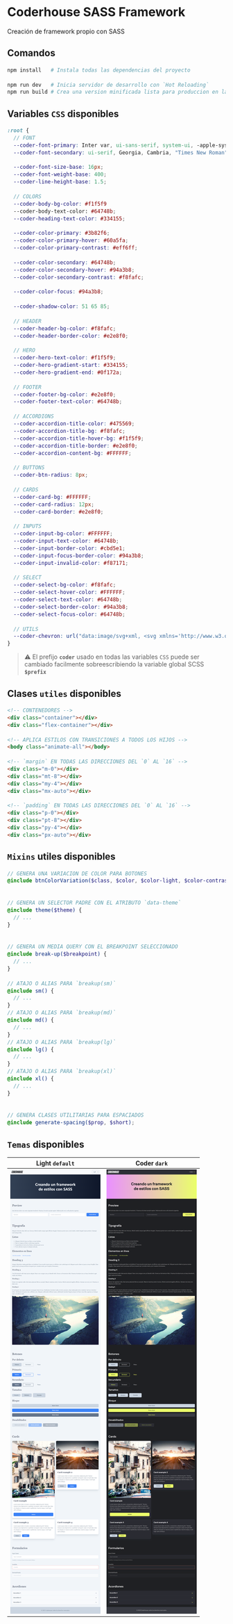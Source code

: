 # Coderhouse SASS Framework

Creación de framework propio con SASS

## Comandos

```sh
npm install   # Instala todas las dependencias del proyecto

npm run dev   # Inicia servidor de desarrollo con `Hot Reloading`
npm run build # Crea una version minificada lista para produccion en la carperta `dist/`
```

## Variables `CSS` disponibles

```scss
:root {
  // FONT
  --coder-font-primary: Inter var, ui-sans-serif, system-ui, -apple-system, BlinkMacSystemFont, "Segoe UI", Roboto, "Helvetica Neue", Arial, "Noto Sans", sans-serif, "Apple Color Emoji", "Segoe UI Emoji", "Segoe UI Symbol", "Noto Color Emoji";
  --coder-font-secondary: ui-serif, Georgia, Cambria, "Times New Roman", Times, serif;

  --coder-font-size-base: 16px;
  --coder-font-weight-base: 400;
  --coder-line-height-base: 1.5;

  // COLORS
  --coder-body-bg-color: #f1f5f9
  --coder-body-text-color: #64748b;
  --coder-heading-text-color: #334155;

  --coder-color-primary: #3b82f6;
  --coder-color-primary-hover: #60a5fa;
  --coder-color-primary-contrast: #eff6ff;

  --coder-color-secondary: #64748b;
  --coder-color-secondary-hover: #94a3b8;
  --coder-color-secondary-contrast: #f8fafc;

  --coder-color-focus: #94a3b8;

  --coder-shadow-color: 51 65 85;

  // HEADER
  --coder-header-bg-color: #f8fafc;
  --coder-header-border-color: #e2e8f0;

  // HERO
  --coder-hero-text-color: #f1f5f9;
  --coder-hero-gradient-start: #334155;
  --coder-hero-gradient-end: #0f172a;

  // FOOTER
  --coder-footer-bg-color: #e2e8f0;
  --coder-footer-text-color: #64748b;

  // ACCORDIONS
  --coder-accordion-title-color: #475569;
  --coder-accordion-title-bg: #f8fafc;
  --coder-accordion-title-hover-bg: #f1f5f9;
  --coder-accordion-title-border: #e2e8f0;
  --coder-accordion-content-bg: #FFFFFF;

  // BUTTONS
  --coder-btn-radius: 8px;

  // CARDS
  --coder-card-bg: #FFFFFF;
  --coder-card-radius: 12px;
  --coder-card-border: #e2e8f0;

  // INPUTS
  --coder-input-bg-color: #FFFFFF;
  --coder-input-text-color: #64748b;
  --coder-input-border-color: #cbd5e1;
  --coder-input-focus-border-color: #94a3b8;
  --coder-input-invalid-color: #f87171;

  // SELECT
  --coder-select-bg-color: #f8fafc;
  --coder-select-hover-color: #FFFFFF;
  --coder-select-text-color: #64748b;
  --coder-select-border-color: #94a3b8;
  --coder-select-focus-color: #64748b;

  // UTILS
  --coder-chevron: url("data:image/svg+xml, <svg xmlns='http://www.w3.org/2000/svg' width='24' height='24' viewBox='0 0 24 24' fill='none' stroke='rgb(100, 116, 139)' stroke-width='2' stroke-linecap='round' stroke-linejoin='round'><polyline points='6 9 12 15 18 9'></polyline></svg>");
}
```

> ⚠️ El prefijo **`coder`** usado en todas las variables `CSS` puede ser cambiado facilmente sobreescribiendo la variable global SCSS **`$prefix`**


## Clases `utiles` disponibles

```html
<!-- CONTENEDORES -->
<div class="container"></div>
<div class="flex-container"></div>

<!-- APLICA ESTILOS CON TRANSICIONES A TODOS LOS HIJOS -->
<body class="animate-all"></body>

<!-- `margin` EN TODAS LAS DIRECCIONES DEL `0` AL `16` -->
<div class="m-0"></div>
<div class="mt-8"></div>
<div class="my-4"></div>
<div class="mx-auto"></div>

<!-- `padding` EN TODAS LAS DIRECCIONES DEL `0` AL `16` -->
<div class="p-0"></div>
<div class="pt-8"></div>
<div class="py-4"></div>
<div class="px-auto"></div>
```


## `Mixins` utiles disponibles

```SCSS
// GENERA UNA VARIACION DE COLOR PARA BOTONES
@include btnColorVariation($class, $color, $color-light, $color-contrast);


// GENERA UN SELECTOR PADRE CON EL ATRIBUTO `data-theme`
@include theme($theme) {
  // ...
}


// GENERA UN MEDIA QUERY CON EL BREAKPOINT SELECCIONADO
@include break-up($breakpoint) {
  // ...
}

// ATAJO O ALIAS PARA `breakup(sm)`
@include sm() {
  // ...
}
// ATAJO O ALIAS PARA `breakup(md)`
@include md() {
  // ...
}
// ATAJO O ALIAS PARA `breakup(lg)`
@include lg() {
  // ...
}
// ATAJO O ALIAS PARA `breakup(xl)`
@include xl() {
  // ...
}


// GENERA CLASES UTILITARIAS PARA ESPACIADOS
@include generate-spacing($prop, $short);
```

## `Temas` disponibles


| Light `default`  | Coder `dark` |
| -------------- | -------------- |
| [![Light Theme](./src/assets/screenshot-light.png)](./src/assets/screenshot-light.png) | [![Coder Theme](./src/assets/screenshot-dark.png)](./src/assets/screenshot-dark.png) |
